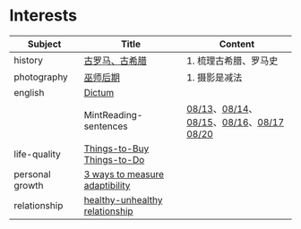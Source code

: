 # Interests

| Subject         | Title                                                        | Content                                                      |
| --------------- | ------------------------------------------------------------ | ------------------------------------------------------------ |
| history         | [古罗马、古希腊](history/古希腊、古罗马.md)                  | 1. 梳理古希腊、罗马史                                        |
| photography     | [巫师后期](photography/巫师后期.md)                          | 1. 摄影是减法                                                |
| english         | [Dictum](/english/Dictum.md)                                 |                                                              |
|                 | MintReading-sentences                                        | [08/13](english/sentences-0813.md)、[08/14](english/sentences-0814.md)、[08/15](english/sentences-0815.md)、[08/16](english/sentences-0816.md)、[08/17](english/sentences-0817.md)<br>[08/20](english/sentences-0820.md) |
| life-quality    | [Things-to-Buy](life-quality/Things-to-Buy.md)<br>[Things-to-Do](life-quality/Things-to-Do.md) |                                                              |
| personal growth | [3 ways to measure adaptibility](personal-growth/3-ways-to-measure-adaptibility.md) |                                                              |
| relationship    | [healthy-unhealthy relationship](relationship/healthy-unhealthy-relationship.md) |                                                              |


